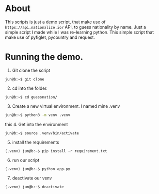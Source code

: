 # About
This scripts is just a demo script, that make use of `https://api.nationalize.io/` API, to guess nationality by name.
Just a simple script I made while I was re-learning python.
This simple script that make use of  pyfiglet, pycountry and request.

# Running the demo.
1. Git clone the script
```
jun@b:~$ git clone 
```
2. cd into the folder.
```
jun@b:~$ cd guessnation/
```
3. Create a new virtual environment. I named mine .venv
```bash
jun@b:~$ python3 -m venv .venv
```
this 
4. Get into the environment
```
jun@b:~$ source .venv/bin/activate
``` 
5. install the requirements
```
(.venv) jun@b:~$ pip install -r requirement.txt
```
6. run our script
```
(.venv) jun@b:~$ python app.py
```
7. deactivate our venv
```
(.venv) jun@b:~$ deactivate
```